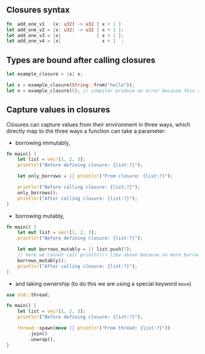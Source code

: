 ## Closures syntax

```rust
fn  add_one_v1   (x: u32) -> u32 { x + 1 }
let add_one_v2 = |x: u32| -> u32 { x + 1 };
let add_one_v3 = |x|             { x + 1 };
let add_one_v4 = |x|               x + 1  ;
```

## Types are bound after calling closures

```rust
let example_closure = |x| x;

let s = example_closure(String::from("hello"));
let n = example_closure(5); // compiler produce an error because this closure was earlier called with String
```

## Capture values in closures

Closures can capture values from their environment in three ways, which directly map to the three ways a function can take a parameter:
- borrowing immutably,
```rust
fn main() {
    let list = vec![1, 2, 3];
    println!("Before defining closure: {list:?}");

    let only_borrows = || println!("From closure: {list:?}");

    println!("Before calling closure: {list:?}");
    only_borrows();
    println!("After calling closure: {list:?}");
}
```
- borrowing mutably,
```rust
fn main() {
    let mut list = vec![1, 2, 3];
    println!("Before defining closure: {list:?}");

    let mut borrows_mutably = || list.push(7);
    // here we cannot call println!() like above because no more borrows are allowed after first mutable borrows
    borrows_mutably();
    println!("After calling closure: {list:?}");
}
```
- and taking ownership (to do this we are using a special keyword `move`)
```rust
use std::thread;

fn main() {
    let list = vec![1, 2, 3];
    println!("Before defining closure: {list:?}");

    thread::spawn(move || println!("From thread: {list:?}"))
        .join()
        .unwrap();
}
```
